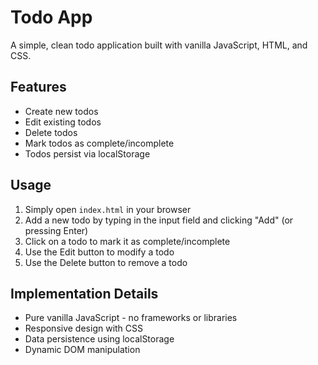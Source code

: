 # Todo App

A simple, clean todo application built with vanilla JavaScript, HTML, and CSS.

## Features

- Create new todos
- Edit existing todos
- Delete todos
- Mark todos as complete/incomplete
- Todos persist via localStorage

## Usage

1. Simply open `index.html` in your browser
2. Add a new todo by typing in the input field and clicking "Add" (or pressing Enter)
3. Click on a todo to mark it as complete/incomplete
4. Use the Edit button to modify a todo
5. Use the Delete button to remove a todo

## Implementation Details

- Pure vanilla JavaScript - no frameworks or libraries
- Responsive design with CSS
- Data persistence using localStorage
- Dynamic DOM manipulation
